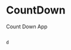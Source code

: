 # CountDown
 Count Down App
          
                            
                                                                                            d                                                              
                                                                                                        
                                                                                                         
                                                                                                  
                                                                                      
                                                           
                                      
                                 
           
         
          
